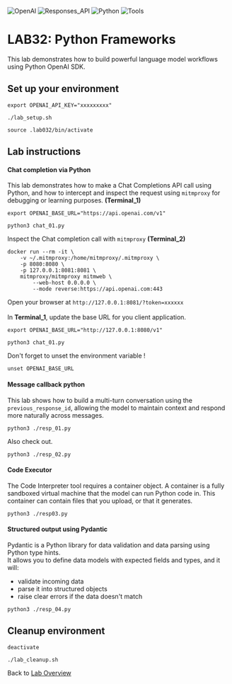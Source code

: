 
![OpenAI](https://img.shields.io/badge/OpenAI-lightblue) ![Responses_API](https://img.shields.io/badge/Responses_API-brightgreen) ![Python](https://img.shields.io/badge/Python-blue) ![Tools](https://img.shields.io/badge/Tools-purple)

# LAB32: Python Frameworks
This lab demonstrates how to build powerful language model workflows using Python OpenAI SDK.<br>


## Set up your environment
```
export OPENAI_API_KEY="xxxxxxxxx"
```
```
./lab_setup.sh
```
```
source .lab032/bin/activate
```
## Lab instructions
#### Chat completion via Python
This lab demonstrates how to make a Chat Completions API call using Python, and how to intercept and inspect the request using `mitmproxy` for debugging or learning purposes. **(Terminal_1)**
```
export OPENAI_BASE_URL="https://api.openai.com/v1"
```
```
python3 chat_01.py
```
Inspect the Chat completion call with `mitmproxy` **(Terminal_2)**
```
docker run --rm -it \
    -v ~/.mitmproxy:/home/mitmproxy/.mitmproxy \
    -p 8080:8080 \
    -p 127.0.0.1:8081:8081 \
    mitmproxy/mitmproxy mitmweb \
        --web-host 0.0.0.0 \
        --mode reverse:https://api.openai.com:443
```
Open your browser at `http://127.0.0.1:8081/?token=xxxxxx`<br><br>
In **Terminal_1**, update the base URL for you client application.
```
export OPENAI_BASE_URL="http://127.0.0.1:8080/v1"
```
```
python3 chat_01.py
```
Don't forget to unset the environment variable !
```
unset OPENAI_BASE_URL
```

#### Message callback python
This lab shows how to build a multi-turn conversation using the `previous_response_id`, allowing the model to maintain context and respond more naturally across messages.
```
python3 ./resp_01.py
```
Also check out.
```
python3 ./resp_02.py
```
#### Code Executor
The Code Interpreter tool requires a container object. A container is a fully sandboxed virtual machine that the model can run Python code in. 
This container can contain files that you upload, or that it generates.
```
python3 ./resp03.py
```
#### Structured output using Pydantic
Pydantic is a Python library for data validation and data parsing using Python type hints. <br>
It allows you to define data models with expected fields and types, and it will:
- validate incoming data
- parse it into structured objects
- raise clear errors if the data doesn't match
```
python3 ./resp_04.py
```

## Cleanup environment
```
deactivate
```
```
./lab_cleanup.sh
```
Back to [Lab Overview](https://github.com/kubiosec-agentic/agentic-labs/blob/master/README.md#-lab-overview)
